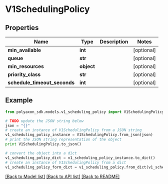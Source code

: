 # V1SchedulingPolicy


## Properties
Name | Type | Description | Notes
------------ | ------------- | ------------- | -------------
**min_available** | **int** |  | [optional] 
**queue** | **str** |  | [optional] 
**min_resources** | **object** |  | [optional] 
**priority_class** | **str** |  | [optional] 
**schedule_timeout_seconds** | **int** |  | [optional] 

## Example

```python
from polyaxon_sdk.models.v1_scheduling_policy import V1SchedulingPolicy

# TODO update the JSON string below
json = "{}"
# create an instance of V1SchedulingPolicy from a JSON string
v1_scheduling_policy_instance = V1SchedulingPolicy.from_json(json)
# print the JSON string representation of the object
print V1SchedulingPolicy.to_json()

# convert the object into a dict
v1_scheduling_policy_dict = v1_scheduling_policy_instance.to_dict()
# create an instance of V1SchedulingPolicy from a dict
v1_scheduling_policy_form_dict = v1_scheduling_policy.from_dict(v1_scheduling_policy_dict)
```
[[Back to Model list]](../README.md#documentation-for-models) [[Back to API list]](../README.md#documentation-for-api-endpoints) [[Back to README]](../README.md)


